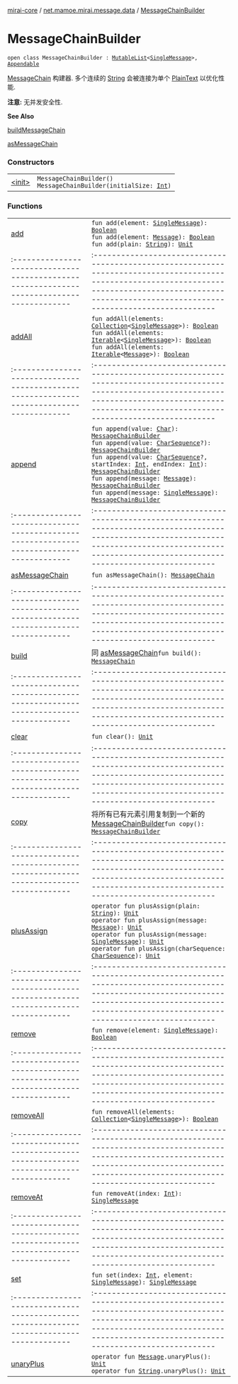 [mirai-core](../../index.md) / [net.mamoe.mirai.message.data](../index.md) / [MessageChainBuilder](./index.md)

# MessageChainBuilder

`open class MessageChainBuilder : `[`MutableList`](https://kotlinlang.org/api/latest/jvm/stdlib/kotlin.collections/-mutable-list/index.html)`<`[`SingleMessage`](../-single-message.md)`>, `[`Appendable`](https://kotlinlang.org/api/latest/jvm/stdlib/kotlin.text/-appendable/index.html)

[MessageChain](../-message-chain/index.md) 构建器.
多个连续的 [String](https://kotlinlang.org/api/latest/jvm/stdlib/kotlin/-string/index.html) 会被连接为单个 [PlainText](../-plain-text/index.md) 以优化性能.

**注意:** 无并发安全性.

**See Also**

[buildMessageChain](../build-message-chain.md)

[asMessageChain](as-message-chain.md)

### Constructors
|||
|:----------------------------------------------------------------------------------------|:---------------------------------------------------------------------------------------------------------------------------------------------------------------------------------------------------------|
| [&lt;init&gt;](-init-.md) | `MessageChainBuilder()`<br>`MessageChainBuilder(initialSize: `[`Int`](https://kotlinlang.org/api/latest/jvm/stdlib/kotlin/-int/index.html)`)` |

### Functions
|||
|:----------------------------------------------------------------------------------------|:---------------------------------------------------------------------------------------------------------------------------------------------------------------------------------------------------------|
| [add](add.md) | `fun add(element: `[`SingleMessage`](../-single-message.md)`): `[`Boolean`](https://kotlinlang.org/api/latest/jvm/stdlib/kotlin/-boolean/index.html)<br>`fun add(element: `[`Message`](../-message/index.md)`): `[`Boolean`](https://kotlinlang.org/api/latest/jvm/stdlib/kotlin/-boolean/index.html)<br>`fun add(plain: `[`String`](https://kotlinlang.org/api/latest/jvm/stdlib/kotlin/-string/index.html)`): `[`Unit`](https://kotlinlang.org/api/latest/jvm/stdlib/kotlin/-unit/index.html) ||||
|:----------------------------------------------------------------------------------------|:---------------------------------------------------------------------------------------------------------------------------------------------------------------------------------------------------------|
| [addAll](add-all.md) | `fun addAll(elements: `[`Collection`](https://kotlinlang.org/api/latest/jvm/stdlib/kotlin.collections/-collection/index.html)`<`[`SingleMessage`](../-single-message.md)`>): `[`Boolean`](https://kotlinlang.org/api/latest/jvm/stdlib/kotlin/-boolean/index.html)<br>`fun addAll(elements: `[`Iterable`](https://kotlinlang.org/api/latest/jvm/stdlib/kotlin.collections/-iterable/index.html)`<`[`SingleMessage`](../-single-message.md)`>): `[`Boolean`](https://kotlinlang.org/api/latest/jvm/stdlib/kotlin/-boolean/index.html)<br>`fun addAll(elements: `[`Iterable`](https://kotlinlang.org/api/latest/jvm/stdlib/kotlin.collections/-iterable/index.html)`<`[`Message`](../-message/index.md)`>): `[`Boolean`](https://kotlinlang.org/api/latest/jvm/stdlib/kotlin/-boolean/index.html) ||||
|:----------------------------------------------------------------------------------------|:---------------------------------------------------------------------------------------------------------------------------------------------------------------------------------------------------------|
| [append](append.md) | `fun append(value: `[`Char`](https://kotlinlang.org/api/latest/jvm/stdlib/kotlin/-char/index.html)`): `[`MessageChainBuilder`](./index.md)<br>`fun append(value: `[`CharSequence`](https://kotlinlang.org/api/latest/jvm/stdlib/kotlin/-char-sequence/index.html)`?): `[`MessageChainBuilder`](./index.md)<br>`fun append(value: `[`CharSequence`](https://kotlinlang.org/api/latest/jvm/stdlib/kotlin/-char-sequence/index.html)`?, startIndex: `[`Int`](https://kotlinlang.org/api/latest/jvm/stdlib/kotlin/-int/index.html)`, endIndex: `[`Int`](https://kotlinlang.org/api/latest/jvm/stdlib/kotlin/-int/index.html)`): `[`MessageChainBuilder`](./index.md)<br>`fun append(message: `[`Message`](../-message/index.md)`): `[`MessageChainBuilder`](./index.md)<br>`fun append(message: `[`SingleMessage`](../-single-message.md)`): `[`MessageChainBuilder`](./index.md) ||||
|:----------------------------------------------------------------------------------------|:---------------------------------------------------------------------------------------------------------------------------------------------------------------------------------------------------------|
| [asMessageChain](as-message-chain.md) | `fun asMessageChain(): `[`MessageChain`](../-message-chain/index.md) ||||
|:----------------------------------------------------------------------------------------|:---------------------------------------------------------------------------------------------------------------------------------------------------------------------------------------------------------|
| [build](build.md) | 同 [asMessageChain](as-message-chain.md)`fun build(): `[`MessageChain`](../-message-chain/index.md) ||||
|:----------------------------------------------------------------------------------------|:---------------------------------------------------------------------------------------------------------------------------------------------------------------------------------------------------------|
| [clear](clear.md) | `fun clear(): `[`Unit`](https://kotlinlang.org/api/latest/jvm/stdlib/kotlin/-unit/index.html) ||||
|:----------------------------------------------------------------------------------------|:---------------------------------------------------------------------------------------------------------------------------------------------------------------------------------------------------------|
| [copy](copy.md) | 将所有已有元素引用复制到一个新的 [MessageChainBuilder](./index.md)`fun copy(): `[`MessageChainBuilder`](./index.md) ||||
|:----------------------------------------------------------------------------------------|:---------------------------------------------------------------------------------------------------------------------------------------------------------------------------------------------------------|
| [plusAssign](plus-assign.md) | `operator fun plusAssign(plain: `[`String`](https://kotlinlang.org/api/latest/jvm/stdlib/kotlin/-string/index.html)`): `[`Unit`](https://kotlinlang.org/api/latest/jvm/stdlib/kotlin/-unit/index.html)<br>`operator fun plusAssign(message: `[`Message`](../-message/index.md)`): `[`Unit`](https://kotlinlang.org/api/latest/jvm/stdlib/kotlin/-unit/index.html)<br>`operator fun plusAssign(message: `[`SingleMessage`](../-single-message.md)`): `[`Unit`](https://kotlinlang.org/api/latest/jvm/stdlib/kotlin/-unit/index.html)<br>`operator fun plusAssign(charSequence: `[`CharSequence`](https://kotlinlang.org/api/latest/jvm/stdlib/kotlin/-char-sequence/index.html)`): `[`Unit`](https://kotlinlang.org/api/latest/jvm/stdlib/kotlin/-unit/index.html) ||||
|:----------------------------------------------------------------------------------------|:---------------------------------------------------------------------------------------------------------------------------------------------------------------------------------------------------------|
| [remove](remove.md) | `fun remove(element: `[`SingleMessage`](../-single-message.md)`): `[`Boolean`](https://kotlinlang.org/api/latest/jvm/stdlib/kotlin/-boolean/index.html) ||||
|:----------------------------------------------------------------------------------------|:---------------------------------------------------------------------------------------------------------------------------------------------------------------------------------------------------------|
| [removeAll](remove-all.md) | `fun removeAll(elements: `[`Collection`](https://kotlinlang.org/api/latest/jvm/stdlib/kotlin.collections/-collection/index.html)`<`[`SingleMessage`](../-single-message.md)`>): `[`Boolean`](https://kotlinlang.org/api/latest/jvm/stdlib/kotlin/-boolean/index.html) ||||
|:----------------------------------------------------------------------------------------|:---------------------------------------------------------------------------------------------------------------------------------------------------------------------------------------------------------|
| [removeAt](remove-at.md) | `fun removeAt(index: `[`Int`](https://kotlinlang.org/api/latest/jvm/stdlib/kotlin/-int/index.html)`): `[`SingleMessage`](../-single-message.md) ||||
|:----------------------------------------------------------------------------------------|:---------------------------------------------------------------------------------------------------------------------------------------------------------------------------------------------------------|
| [set](set.md) | `fun set(index: `[`Int`](https://kotlinlang.org/api/latest/jvm/stdlib/kotlin/-int/index.html)`, element: `[`SingleMessage`](../-single-message.md)`): `[`SingleMessage`](../-single-message.md) ||||
|:----------------------------------------------------------------------------------------|:---------------------------------------------------------------------------------------------------------------------------------------------------------------------------------------------------------|
| [unaryPlus](unary-plus.md) | `operator fun `[`Message`](../-message/index.md)`.unaryPlus(): `[`Unit`](https://kotlinlang.org/api/latest/jvm/stdlib/kotlin/-unit/index.html)<br>`operator fun `[`String`](https://kotlinlang.org/api/latest/jvm/stdlib/kotlin/-string/index.html)`.unaryPlus(): `[`Unit`](https://kotlinlang.org/api/latest/jvm/stdlib/kotlin/-unit/index.html) |

